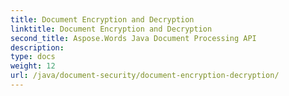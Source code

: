 ```yaml
---
title: Document Encryption and Decryption
linktitle: Document Encryption and Decryption
second_title: Aspose.Words Java Document Processing API
description: 
type: docs
weight: 12
url: /java/document-security/document-encryption-decryption/
---
```

